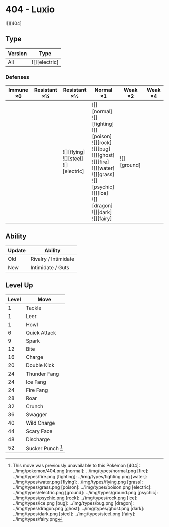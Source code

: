 # 404 - Luxio
![][404]

## Type

Version | Type
---     | ---
All     | ![][electric]

### Defenses

Immune ×0 | Resistant ×¼ | Resistant ×½                                   | Normal ×1                                                                                                                                                                                             | Weak ×2         | Weak ×4
---       | ---          | ---                                            | ---                                                                                                                                                                                                   | ---             | ---
&nbsp;    | &nbsp;       | ![][flying]<br>![][steel]<br>![][electric]<br> | ![][normal]<br>![][fighting]<br>![][poison]<br>![][rock]<br>![][bug]<br>![][ghost]<br>![][fire]<br>![][water]<br>![][grass]<br>![][psychic]<br>![][ice]<br>![][dragon]<br>![][dark]<br>![][fairy]<br> | ![][ground]<br> | &nbsp;

## Ability

Update | Ability
---    | ---
Old    | Rivalry / Intimidate
New    | Intimidate / Guts

## Level Up

Level | Move
---   | ---
1     | Tackle
1     | Leer
1     | Howl
6     | Quick Attack
9     | Spark
12    | Bite
16    | Charge
20    | Double Kick
24    | Thunder Fang
24    | Ice Fang
24    | Fire Fang
28    | Roar
32    | Crunch
36    | Swagger
40    | Wild Charge
44    | Scary Face
48    | Discharge
52    | Sucker Punch [^1]

[^1]: This move was previously unavailable to this Pokémon
[404]: ../img/pokemon/404.png
[normal]: ../img/types/normal.png
[fire]: ../img/types/fire.png
[fighting]: ../img/types/fighting.png
[water]: ../img/types/water.png
[flying]: ../img/types/flying.png
[grass]: ../img/types/grass.png
[poison]: ../img/types/poison.png
[electric]: ../img/types/electric.png
[ground]: ../img/types/ground.png
[psychic]: ../img/types/psychic.png
[rock]: ../img/types/rock.png
[ice]: ../img/types/ice.png
[bug]: ../img/types/bug.png
[dragon]: ../img/types/dragon.png
[ghost]: ../img/types/ghost.png
[dark]: ../img/types/dark.png
[steel]: ../img/types/steel.png
[fairy]: ../img/types/fairy.png
